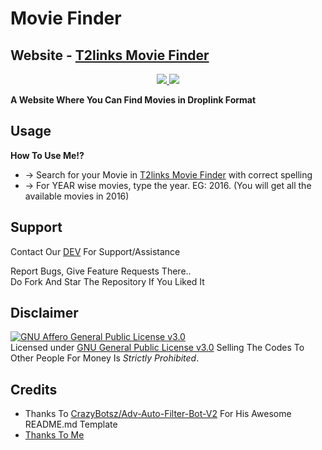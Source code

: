 # Movie Finder

## <b>Website - <a href="https://kevinnadar22.github.io/T2linksMovie/">T2links Movie Finder</a></b>

<p align="center">
  <a href="https://github.com/T2Links/Droplink-Movie-Finder/stargazers">
    <img src="https://img.shields.io/github/stars/T2links/Droplink-Movie-Finder?style=social">

  </a>
  
  <a href="https://github.com/kevinnadar22/T2linksMovie/fork">
    <img src="https://img.shields.io/github/forks/kevinnadar22/T2linksMovie?label=Fork&style=social">

  </a>  
</p>

__A Website Where You Can Find Movies in Droplink Format__

## Usage

**__How To Use Me!?__**

* -> Search for your Movie in [T2links Movie Finder](https://kevinnadar22.github.io/T2linksMovie/) with correct spelling
* -> For YEAR wise movies, type the year. EG: 2016. (You will get all the available movies in 2016)



## Support   
Contact Our [DEV](https://www.telegram.dog/ask_admin001) For Support/Assistance    
   
Report Bugs, Give Feature Requests There..   
Do Fork And Star The Repository If You Liked It

## Disclaimer
[![GNU Affero General Public License v3.0](https://www.gnu.org/graphics/agplv3-155x51.png)](https://www.gnu.org/licenses/agpl-3.0.en.html#header)    
Licensed under [GNU General Public License v3.0](https://github.com/T2Links/Droplink-Movie-Finder/blob/main/LICENSE)
Selling The Codes To Other People For Money Is *Strictly Prohibited*.


## Credits

 - Thanks To [CrazyBotsz/Adv-Auto-Filter-Bot-V2](https://github.com/CrazyBotsz/Adv-Auto-Filter-Bot-V2) For His Awesome README.md Template
 - [Thanks To Me](https://github.com/Kevinnadar22)
